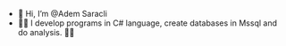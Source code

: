- 👋 Hi, I’m @Adem Saracli
- 👨‍🎓 I develop programs in C# language, create databases in Mssql and do analysis. 🧠👣


<!---
AdmSrcli/AdmSrcli is a ✨ special ✨ repository because its `README.md` (this file) appears on your GitHub profile.
You can click the Preview link to take a look at your changes.
--->
